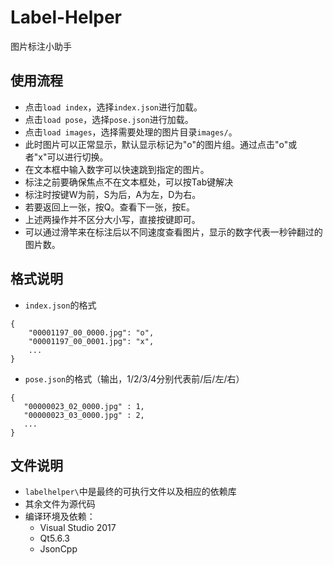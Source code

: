 # Label-Helper
图片标注小助手
## 使用流程
* 点击`load index`，选择`index.json`进行加载。
* 点击`load pose`，选择`pose.json`进行加载。
* 点击`load images`，选择需要处理的图片目录`images/`。
* 此时图片可以正常显示，默认显示标记为"o"的图片组。通过点击"o"或者"x"可以进行切换。
* 在文本框中输入数字可以快速跳到指定的图片。
* 标注之前要确保焦点不在文本框处，可以按Tab键解决
* 标注时按键W为前，S为后，A为左，D为右。
* 若要返回上一张，按Q。查看下一张，按E。
* 上述两操作并不区分大小写，直接按键即可。
* 可以通过滑竿来在标注后以不同速度查看图片，显示的数字代表一秒钟翻过的图片数。
## 格式说明
* `index.json`的格式
```
{
    "00001197_00_0000.jpg": "o",
    "00001197_00_0001.jpg": "x",
    ...
}
```
* `pose.json`的格式（输出，1/2/3/4分别代表前/后/左/右）
```
{
   "00000023_02_0000.jpg" : 1,
   "00000023_03_0000.jpg" : 2,
   ...
}
```
## 文件说明
* `labelhelper\`中是最终的可执行文件以及相应的依赖库
* 其余文件为源代码
* 编译环境及依赖：
	* Visual Studio 2017
	* Qt5.6.3
	* JsonCpp